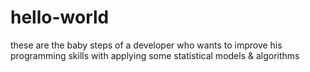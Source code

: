 # hello-world
these are the baby steps of a developer who wants to improve his programming skills with applying some statistical models & algorithms
